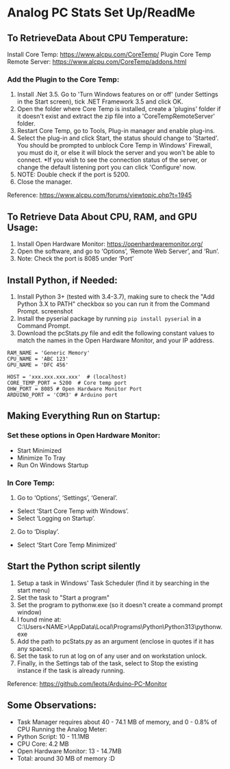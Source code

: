 # Analog PC Stats Set Up/ReadMe

## To RetrieveData About CPU Temperature:  
Install Core Temp: https://www.alcpu.com/CoreTemp/
Plugin Core Temp Remote Server: https://www.alcpu.com/CoreTemp/addons.html 

### Add the Plugin to the Core Temp: 
1. Install .Net 3.5. Go to 'Turn Windows features on or off' (under Settings in the Start screen), tick .NET Framework 3.5 and click OK.
2. Open the folder where Core Temp is installed, create a 'plugins' folder if it doesn't exist and extract the zip file into a 'CoreTempRemoteServer' folder.
3. Restart Core Temp, go to Tools, Plug-in manager and enable plug-ins.
4. Select the plug-in and click Start, the status should change to 'Started'. You should be prompted to unblock Core Temp in Windows' Firewall, you must do it, or else it will block the server and you won't be able to connect.
 *If you wish to see the connection status of the server, or change the default listening port you can click 'Configure' now. 
5. NOTE: Double check if the port is 5200. 
6. Close the manager.

Reference: https://www.alcpu.com/forums/viewtopic.php?t=1945 

## To Retrieve Data About CPU, RAM, and GPU Usage: 
1. Install Open Hardware Monitor: https://openhardwaremonitor.org/ 
2. Open the software, and go to ‘Options’, ‘Remote Web Server’, and ‘Run’. 
3. Note: Check the port is 8085 under ‘Port’

## Install Python, if Needed: 
1. Install Python 3+ (tested with 3.4-3.7), making sure to check the "Add Python 3.X to PATH" checkbox so you can run it from the Command Prompt. screenshot
2. Install the pyserial package by running  `pip install pyserial` in a Command Prompt.
3. Download the pcStats.py file and edit the following constant values to match the names in the Open Hardware Monitor, and your IP address. 
```
RAM_NAME = 'Generic Memory'
CPU_NAME = 'ABC 123'
GPU_NAME = 'DFC 456'

HOST = 'xxx.xxx.xxx.xxx'  # (localhost)
CORE_TEMP_PORT = 5200  # Core temp port 
OHW_PORT = 8085 # Open Hardware Monitor Port 
ARDUINO_PORT = 'COM3' # Arduino port
``` 

## Making Everything Run on Startup: 
### Set these options in Open Hardware Monitor: 
- Start Minimized
- Minimize To Tray 
- Run On Windows Startup 

### In Core Temp: 
1. Go to ‘Options’, ‘Settings’, ‘General’. 
- Select ‘Start Core Temp with Windows’.
- Select ‘Logging on Startup’.
2. Go to ‘Display’.
- Select ‘Start Core Temp Minimized’

## Start the Python script silently
1. Setup a task in Windows' Task Scheduler (find it by searching in the start menu)
2. Set the task to "Start a program"
3. Set the program to pythonw.exe (so it doesn't create a command prompt window)
4. I found mine at: C:\Users\<NAME>\AppData\Local\Programs\Python\Python313\pythonw.exe
5. Add the path to pcStats.py as an argument (enclose in quotes if it has any spaces).
6. Set the task to run at log on of any user and on workstation unlock. 
7. Finally, in the Settings tab of the task, select to Stop the existing instance if the task is already running.
   
Reference: https://github.com/leots/Arduino-PC-Monitor 

## Some Observations: 
- Task Manager requires about 40 - 74.1 MB of memory, and 0 - 0.8% of CPU 
Running the Analog Meter: 
- Python Script: 10 - 11.1MB
- CPU Core: 4.2 MB 
- Open Hardware Monitor: 13 - 14.7MB 
- Total: around 30 MB of memory :D 

